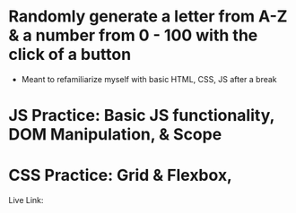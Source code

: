 # Randomly generate a letter from A-Z & a number from 0 - 100 with the click of a button
- Meant to refamiliarize myself with basic HTML, CSS, JS after a break

# JS Practice: Basic JS functionality, DOM Manipulation, & Scope
# CSS Practice:  Grid & Flexbox,  

Live Link: 
